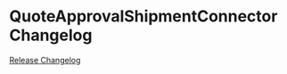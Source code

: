 # QuoteApprovalShipmentConnector Changelog

[Release Changelog](https://github.com/spryker/quote-approval-shipment-connector/releases)
